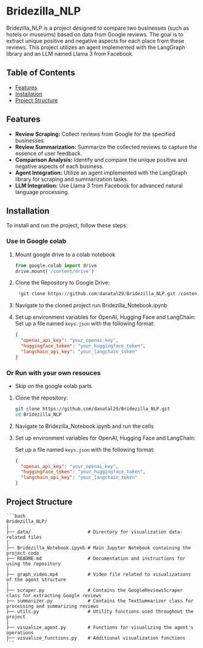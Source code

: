 # Bridezilla_NLP

Bridezilla_NLP is a project designed to compare two businesses (such as hotels or museums) based on data from Google reviews. The goal is to extract unique positive and negative aspects for each place from these reviews. This project utilizes an agent implemented with the LangGraph library and an LLM named Llama 3 from Facebook.

## Table of Contents

- [Features](#features)
- [Installation](#installation)
- [Project Structure](#project-structure)


## Features

- **Review Scraping:** Collect reviews from Google for the specified businesses.
- **Review Summarization:** Summarize the collected reviews to capture the essence of user feedback.
- **Comparison Analysis:** Identify and compare the unique positive and negative aspects of each business.
- **Agent Integration:** Utilize an agent implemented with the LangGraph library for scraping and summarization tasks.
- **LLM Integration:** Use Llama 3 from Facebook for advanced natural language processing.

## Installation

To install and run the project, follow these steps:

### Use in Google colab

1. Mount google drive to a colab notebook
   
   ``` python
   from google.colab import drive
   drive.mount('/content/drive')
   ```
2. Clone the Repository to Google Drive:
   ``` python
    !git clone https://github.com/danatal29/Bridezilla_NLP.git /content/drive/MyDrive/Bridezilla_NLP
   ```
3. Navigate to the cloned project run Bridezilla_Notebook.ipynb
4. Set up environment variables for OpenAI, Hugging Face and LangChain:
   Set up a file named `keys.json` with the following format:

   ```json
   {
     "openai_api_key": "your_openai_key",
     "huggingface_token": "your_huggingface_token",
     "langchain_api_key": "your_langchain_token"
   }
   
### Or Run with your own resouces
* Skip on the google colab parts
1. Clone the repository:

    ```bash
    git clone https://github.com/danatal29/Bridezilla_NLP.git
    cd Bridezilla_NLP
    ```
    
2. Navigate to Bridezilla_Notebook.ipynb and run the cells 

3. Set up environment variables for OpenAI, Hugging Face and LangChain:
   
   Set up a file named `keys.json` with the following format:

   ```json
   {
     "openai_api_key": "your_openai_key",
     "huggingface_token": "your_huggingface_token",
     "langchain_api_key": "your_langchain_token"
   }


## Project Structure

    ```bash
    Bridezilla_NLP/
    │
    ├── data/                     # Directory for visualization data-related files
    │
    ├── Bridezilla_Notebook.ipynb # Main Jupyter Notebook containing the project code
    ├── README.md                 # Documentation and instructions for using the repository
    │
    ├── graph_video.mp4           # Video file related to visualizations of the agent structure
    │
    ├── scraper.py                # Contains the GoogleReviewsScraper class for extracting Google reviews
    ├── summarizer.py             # Contains the TextSummarizer class for processing and summarizing reviews
    ├── utils.py                  # Utility functions used throughout the project
    │
    ├── visualize_agent.py        # Functions for visualizing the agent's operations
    ├── visualize_functions.py    # Additional visualization functions
    ```

